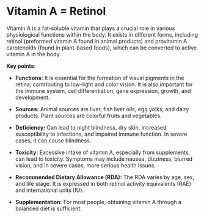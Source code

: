 # Vitamin A = Retinol

Vitamin A is a fat-soluble vitamin that plays a crucial role in various physiological functions within the body. It exists in different forms, including retinol (preformed vitamin A found in animal products) and provitamin A carotenoids (found in plant-based foods), which can be converted to active vitamin A in the body. 

**Key points:**

* **Functions:** It is essential for the formation of visual pigments in the retina, contributing to low-light and color vision. It is also important for the immune system, cell differentiation, gene expression, growth, and development. 

* **Sources:** Animal sources are liver, fish liver oils, egg yolks, and dairy products. Plant sources are colorful fruits and vegetables.

* **Deficiency:** Can lead to night blindness, dry skin, increased susceptibility to infections, and impaired immune function. In severe cases, it can cause blindness.

* **Toxicity:** Excessive intake of vitamin A, especially from supplements, can lead to toxicity. Symptoms may include nausea, dizziness, blurred vision, and in severe cases, more serious health issues.

* **Recommended Dietary Allowance (RDA):** The RDA varies by age, sex, and life stage. It is expressed in both retinol activity equivalents (RAE) and international units (IU).

* **Supplementation:** For most people, obtaining vitamin A through a balanced diet is sufficient.

